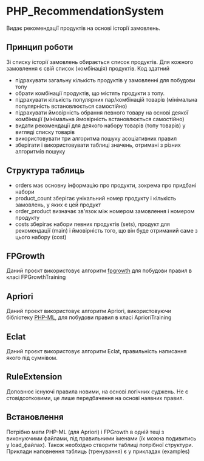 # PHP_RecommendationSystem
Видає рекомендації продуктів на основі історії замовлень.

## Принцип роботи
Зі списку історії замовлень обирається список продуктів. Для кожного замовлення є свій список (комбінація) продуктів.
Код здатний
 - підрахувати загальну кількість продуктів у замовленні для побудови топу
 - обрати комбінації продуктів, що містять продукти з топу.
 - підрахувати кількість популярних пар/комбінацій товарів (мінімальна популярність встановлюється самостійно)
 - підрахувати ймовірність обрання певного товару на основі деякої комбінації (мінімальна ймовірність встановлюється самостійно)
 - видати рекомендації для деякого набору товарів (топу товарів) у вигляді списку товарів
 - використовувати три алгоритма пошуку асоціативних правил
 - зберігати і використовувати таблиці значень, отримані з різних алгоритмів пошуку

## Структура таблиць
 - orders має основну інформацію про продукти, зокрема про придбані набори
 - product_count зберігає унікальний номер продукту і кількість замовлень, у яких є цей продукт
 - order_product визначає зв'язок між номером замовлення і номером продукту
 - costs зберігає набори певних продуктів (sets), продукт для рекомендації (main) і ймовірність того, що він буде отриманий саме з цього набору (cost)

## FPGrowth
Даний проєкт використовує алгоритм [fpgrowth](https://github.com/Felix-Weber/FPGrowth) для побудови правил в класі FPGrowthTraining

## Apriori
Даний проєкт використовує алгоритм Apriori, використовуючи бібліотеку [PHP-ML](https://github.com/jorgecasas/php-ml), для побудови правил в класі AprioriTraining

## Eclat
Даний проєкт використовує алгоритм Eclat, правильність написання якого під сумнівом.

## RuleExtension
Доповнює існуючі правила новими, на основі логічних суджень. Не є стовідсотковими, це лише передбачення на основі наявних правил.

## Встановлення
Потрібно мати PHP-ML (для Apriori) і FPGrowth в одній теці з виконуючими файлами, під правильними іменами (їх можна подивитись у load_файлах).
Також необхідно створити таблиці потрібної структури. Приклади наповнення таблиць (тренування) є у прикладах (examples)
